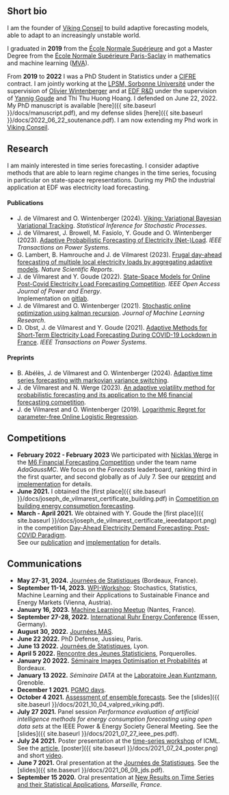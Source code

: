 ## Short bio

I am the founder of [Viking Conseil](http://vikingconseil.fr/) to build adaptive forecasting models, able to adapt to an increasingly unstable world.

I graduated in **2019** from the [École Normale Supérieure](https://www.ens.fr) and got a Master Degree from the [École Normale Supérieure Paris-Saclay](https://ens-paris-saclay.fr/en/) in mathematics and machine learning ([MVA](https://www.master-mva.com/)).

From **2019** to **2022** I was a PhD Student in Statistics under a [CIFRE](https://www.enseignementsup-recherche.gouv.fr/cid22130/les-cifre.html/) contract. I am jointly working at the [LPSM, Sorbonne Université](https://www.lpsm.paris/) under the supervision of [Olivier Wintenberger](http://wintenberger.fr/) and at [EDF R&D](https://www.edf.fr/groupe-edf/inventer-l-avenir-de-l-energie/r-d-un-savoir-faire-mondial) under the supervision of [Yannig Goude](https://www.imo.universite-paris-saclay.fr/~goude/about.html) and Thi Thu Huong Hoang. I defended on June 22, 2022.\
My PhD manuscript is available [here]({{ site.baseurl }}/docs/manuscript.pdf), and my defense slides [here]({{ site.baseurl }}/docs/2022_06_22_soutenance.pdf).
I am now extending my Phd work in [Viking Conseil](http://vikingconseil.fr/).


## Research

I am mainly interested in time series forecasting. I consider adaptive methods that are able to learn regime changes in the time series, focusing in particular on state-space representations. During my PhD the industrial application at EDF was electricity load forecasting.

#### Publications

* J. de Vilmarest and O. Wintenberger (2024). [Viking: Variational Bayesian Variational Tracking](https://link.springer.com/article/10.1007/s11203-024-09312-7). *Statistical Inference for Stochastic Processes*.
* J. de Vilmarest, J. Browell, M. Fasiolo, Y. Goude and O. Wintenberger (2023). [Adaptive Probabilistic Forecasting of Electricity (Net-)Load](https://ieeexplore.ieee.org/document/10234679). *IEEE Transactions on Power Systems*.
* G. Lambert, B. Hamrouche and J. de Vilmarest (2023). [Frugal day-ahead forecasting of multiple local electricity loads by aggregating adaptive models](https://www.nature.com/articles/s41598-023-42488-1). *Nature Scientific Reports*.
* J. de Vilmarest and Y. Goude (2022). [State-Space Models for Online Post-Covid Electricity Load Forecasting Competition](https://ieeexplore.ieee.org/document/9677626). *IEEE Open Access Journal of Power and Energy*.\
Implementation on [gitlab](https://gitlab.com/JosephdeVilmarest/state-space-post-covid-forecasting).
* J. de Vilmarest and O. Wintenberger (2021). [Stochastic online optimization using kalman recursion](https://www.jmlr.org/papers/v22/20-618.html). *Journal of Machine Learning Research*.
* D. Obst, J. de Vilmarest and Y. Goude (2021). [Adaptive Methods for Short-Term Electricity Load Forecasting During COVID-19 Lockdown in France](https://ieeexplore.ieee.org/abstract/document/9382417?casa_token=pIp_LDE7e0MAAAAA:F3lsUFypBN28V95VtTBd2NQyf7vr2hDmh77GlR4fkvmyvAprzuh5VqDV-nBS9jqIDVWHbxv2ecI6). *IEEE Transactions on Power Systems*.

#### Preprints

* B. Abélès, J. de Vilmarest and O. Wintenberger (2024). [Adaptive time series forecasting with markovian variance switching](https://arxiv.org/abs/2402.14684).
* J. de Vilmarest and N. Werge (2023). [An adaptive volatility method for probabilistic forecasting and its application to the M6 financial forecasting competition](https://arxiv.org/abs/2303.01855).
* J. de Vilmarest and O. Wintenberger (2019). [Logarithmic Regret for parameter-free Online Logistic Regression](https://arxiv.org/abs/1902.09803).


## Competitions

* **February 2022 - February 2023** We participated with [Nicklas Werge](https://nicklaswerge.github.io/) in the [M6 Financial Forecasting Competition](https://m6competition.com/) under the team name *AdaGaussMC*. We focus on the *Forecasts* leaderboard, ranking third in the first quarter, and second globally as of July 7.
See our [preprint](https://arxiv.org/abs/2303.01855) and [implementation](https://gitlab.com/JdeVilmarest/m6-ijf) for details.
* **June 2021.** I obtained the [first place]({{ site.baseurl }}/docs/joseph_de_vilmarest_certificate_building.pdf) in [Competition on building energy consumption forecasting](http://www.gecad.isep.ipp.pt/smartgridcompetitions/).
* **March - April 2021.** We obtained with Y. Goude the [first place]({{ site.baseurl }}/docs/joseph_de_vilmarest_certificate_ieeedataport.png) in the competition [Day-Ahead Electricity Demand Forecasting: Post-COVID Paradigm](https://ieee-dataport.org/competitions/day-ahead-electricity-demand-forecasting-post-covid-paradigm).\
See our [publication](https://ieeexplore.ieee.org/document/9677626) and [implementation](https://gitlab.com/JosephdeVilmarest/state-space-post-covid-forecasting) for details.


## Communications

* **May 27-31, 2024.** [Journées de Statistiques](https://jds2024.sciencesconf.org/) (Bordeaux, France).
* **September 11-14, 2023.** [WPI-Workshop](https://wpi.univie.ac.at/): Stochastics, Statistics, Machine Learning and their Applications to Sustainable Finance and Energy Markets (Vienna, Austria).
* **January 16, 2023.** [Machine Learning Meetup](https://www.meetup.com/fr-FR/nantes-machine-learning-meetup/) (Nantes, France).
* **September 27-28, 2022.** [International Ruhr Energy Conference](https://www.inrec.wiwi.uni-due.de/) (Essen, Germany).
* **August 30, 2022.** [Journées MAS](https://mas2022.sciencesconf.org/). 
* **June 22 2022.** PhD Defense, Jussieu, Paris.
* **June 13 2022.** [Journées de Statistiques](https://jds22.sciencesconf.org/), Lyon.
* **April 5 2022.** [Rencontre des Jeunes Statisticiens](https://rjs2022.sciencesconf.org/), Porquerolles.
* **January 20 2022.** [Séminaire Images Optimisation et Probabilités](https://www.math.u-bordeaux.fr/imb/seminaire-image-optimisation-et-probabilites) at Bordeaux.
* **January 13 2022.** *Séminaire DATA* at the [Laboratoire Jean Kuntzmann](https://www-ljk.imag.fr/#header), Grenoble.
* **December 1 2021.** [PGMO days](https://www.fondation-hadamard.fr/fr/pgmo/pgmodays).
* **October 4 2021.** [Assessment of ensemble forecasts](http://wintenberger.fr/VALPRED). See the [slides]({{ site.baseurl }}/docs/2021_10_04_valpred_viking.pdf).
* **July 27 2021.** Panel session *Performance evaluation of artificial intelligence methods for energy consumption forecasting using open data sets* at the IEEE Power & Energy Society General Meeting. See the [slides]({{ site.baseurl }}/docs/2021_07_27_ieee_pes.pdf).
* **July 24 2021.** Poster presentation at the [time-series workshop](http://roseyu.com/time-series-workshop/) of ICML. See the [article](http://roseyu.com/time-series-workshop/submissions/2021/TSW-ICML2021_paper_15.pdf), [poster]({{ site.baseurl }}/docs/2021_07_24_poster.png) and short [video](https://www.youtube.com/watch?v=2jkENYgQxTA).
* **June 7 2021.** Oral presentation at the [Journées de Statistiques](https://jds2021.sciencesconf.org/). See the [slides]({{ site.baseurl }}/docs/2021_06_09_jds.pdf).
* **September 15 2020.** Oral presentation at [New Results on Time Series and their Statistical Applications](https://www.cirm-math.com/2233hybrid.html), *Marseille, France*.
